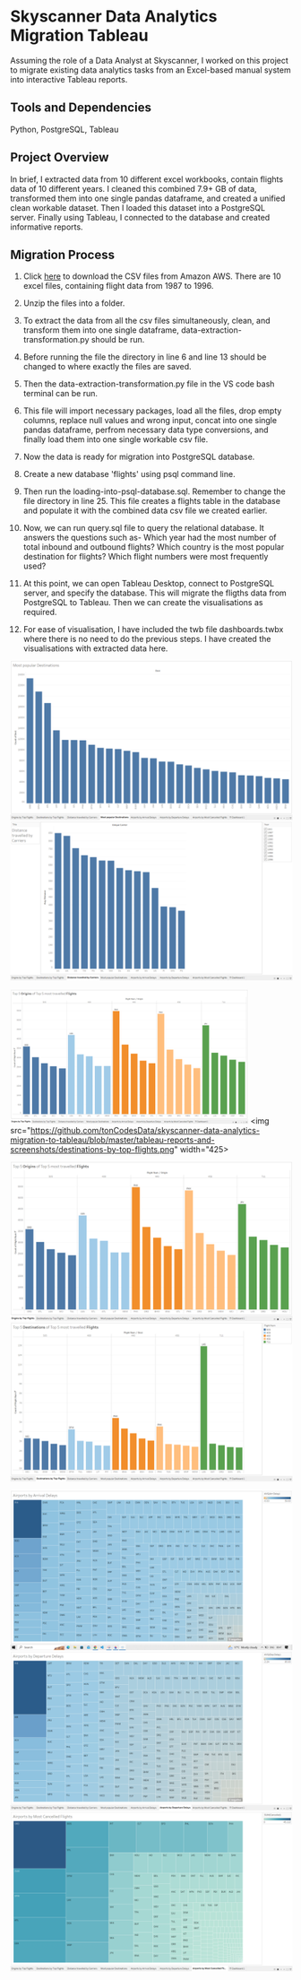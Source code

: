 # Skyscanner Data Analytics Migration Tableau

Assuming the role of a Data Analyst at Skyscanner, I worked on this project to migrate existing data analytics tasks from an Excel-based manual system into interactive Tableau reports. 

## Tools and Dependencies

Python, PostgreSQL, Tableau

## Project Overview

In brief, I extracted data from 10 different excel workbooks, contain flights data of 10 different years. I cleaned this combined 7.9+ GB of data, transformed them into one single pandas dataframe, and created a unified clean workable dataset. Then I loaded this dataset into a PostgreSQL server. Finally using Tableau, I connected to the database and created informative reports.

## Migration Process

1. Click [here](https://data-analytics-migration-to-tableau.s3.eu-west-1.amazonaws.com/) to download the CSV files from Amazon AWS. There are 10 excel files, containing flight data from 1987 to 1996. 

2. Unzip the files into a folder. 

3. To extract the data from all the csv files simultaneously, clean, and transform them into one single dataframe, data-extraction-transformation.py should be run. 

4. Before running the file the directory in line 6 and line 13 should be changed to where exactly the files are saved. 

5. Then the data-extraction-transformation.py file in the VS code bash terminal can be run. 

6. This file will import necessary packages, load all the files, drop empty columns, replace null values and wrong input, concat into one single pandas dataframe, perfrom necessary data type conversions, and finally load them into one single workable csv file. 

7. Now the data is ready for migration into PostgreSQL database. 

8. Create a new database 'flights' using psql command line. 

9. Then run the loading-into-psql-database.sql. Remember to change the file directory in line 25. This file creates a flights table in the database and populate it with the combined data csv file we created earlier. 

10. Now, we can run query.sql file to query the relational database. It answers the questions such as- Which year had the most number of total inbound and outbound flights? Which country is the most popular destination for flights? Which flight numbers were most frequently used?

11. At this point, we can open Tableau Desktop, connect to PostgreSQL server, and specify the database. This will migrate the fligths data from PostgreSQL to Tableau. Then we can create the visualisations as required. 

12. For ease of visualisation, I have included the twb file dashboards.twbx where there is no need to do the previous steps. I have created the visualisations with extracted data here. 


![most popular destinations](https://github.com/tonCodesData/skyscanner-data-analytics-migration-to-tableau/blob/master/tableau-reports-and-screenshots/most-popular-destinations.png)
![distance travelled by carriers](https://github.com/tonCodesData/skyscanner-data-analytics-migration-to-tableau/blob/master/tableau-reports-and-screenshots/distance-travelled-by-carriers.png)

<img src="https://github.com/tonCodesData/skyscanner-data-analytics-migration-to-tableau/blob/master/tableau-reports-and-screenshots/origins-by-top-flights.png" width="425"> <img src="https://github.com/tonCodesData/skyscanner-data-analytics-migration-to-tableau/blob/master/tableau-reports-and-screenshots/destinations-by-top-flights.png" width="425>

![Origins by Top Flights](https://github.com/tonCodesData/skyscanner-data-analytics-migration-to-tableau/blob/master/tableau-reports-and-screenshots/origins-by-top-flights.png) ![destinations by top flights](https://github.com/tonCodesData/skyscanner-data-analytics-migration-to-tableau/blob/master/tableau-reports-and-screenshots/destinations-by-top-flights.png)

![Aiports by Arrival-Delay](https://github.com/tonCodesData/skyscanner-data-analytics-migration-to-tableau/blob/master/tableau-reports-and-screenshots/airports-by-arrival-delay.png) ![airports by departure delay](https://github.com/tonCodesData/skyscanner-data-analytics-migration-to-tableau/blob/master/tableau-reports-and-screenshots/airports-by-departure-delay.png) ![airports by cancellations](https://github.com/tonCodesData/skyscanner-data-analytics-migration-to-tableau/blob/master/tableau-reports-and-screenshots/airports-by-cancellations.png)

